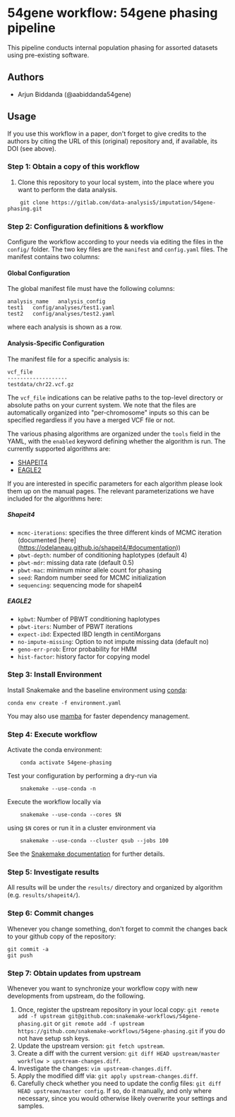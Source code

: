 # 54gene workflow: 54gene phasing pipeline

This pipeline conducts internal population phasing for assorted datasets using pre-existing software.

## Authors

* Arjun Biddanda (@aabiddanda54gene)

## Usage

If you use this workflow in a paper, don't forget to give credits to the authors by citing the URL of this (original) repository and, if available, its DOI (see above).

### Step 1: Obtain a copy of this workflow

1. Clone this repository to your local system, into the place where you want to perform the data analysis.
```
    git clone https://gitlab.com/data-analysis5/imputation/54gene-phasing.git
```

### Step 2: Configuration definitions & workflow

Configure the workflow according to your needs via editing the files in the `config/` folder. The two key files are the `manifest` and `config.yaml` files. The manifest contains two columns:




#### Global Configuration

The global manifest file must have the following columns:

```
analysis_name	analysis_config
test1	config/analyses/test1.yaml
test2	config/analyses/test2.yaml
```

where each analysis is shown as a row.


#### Analysis-Specific Configuration

The manifest file for a specific analysis is:

```
vcf_file
-------------------
testdata/chr22.vcf.gz
```


The `vcf_file` indications can be relative paths to the top-level directory or absolute paths on your current system. We note that the files are automatically organized into "per-chromosome" inputs so this can be specified regardless if you have a merged VCF file or not.

The various phasing algorithms are organized under the `tools` field in the YAML, with the `enabled` keyword defining whether the algorithm is run. The currently supported algorithms are:

* [SHAPEIT4](https://odelaneau.github.io/shapeit4/)
* [EAGLE2](https://alkesgroup.broadinstitute.org/Eagle/)

If you are interested in specific parameters for each algorithm please look them up on the manual pages. The relevant parameterizations we have included for the algorithms here:

##### Shapeit4

* `mcmc-iterations`: specifies the three different kinds of MCMC iteration (documented [here] (https://odelaneau.github.io/shapeit4/#documentation))
* `pbwt-depth`: number of conditioning haplotypes (default 4)
* `pbwt-mdr`: missing data rate (default 0.5)
* `pbwt-mac`: minimum minor allele count for phasing
* `seed`: Random number seed for MCMC initialization
* `sequencing`: sequencing mode for shapeit4


##### EAGLE2

* `kpbwt`: Number of PBWT conditioning haplotypes
* `pbwt-iters`: Number of PBWT iterations
* `expect-ibd`: Expected IBD length in centiMorgans
* `no-impute-missing`: Option to not impute missing data (default no)
* `geno-err-prob`: Error probability for HMM
* `hist-factor`: history factor for copying model


### Step 3: Install Environment

Install Snakemake and the baseline environment using [conda](https://conda.io/projects/conda/en/latest/user-guide/install/index.html):

```
conda env create -f environment.yaml
```

You may also use [mamba](https://github.com/mamba-org/mamba) for faster dependency management.

### Step 4: Execute workflow

Activate the conda environment:
```
    conda activate 54gene-phasing
```
Test your configuration by performing a dry-run via
```
    snakemake --use-conda -n
```
Execute the workflow locally via
```
    snakemake --use-conda --cores $N
```
using `$N` cores or run it in a cluster environment via
```
    snakemake --use-conda --cluster qsub --jobs 100
```
See the [Snakemake documentation](https://snakemake.readthedocs.io/en/stable/executable.html) for further details.

### Step 5: Investigate results

All results will be under the `results/` directory and organized by algorithm (e.g. `results/shapeit4/`).

### Step 6: Commit changes

Whenever you change something, don't forget to commit the changes back to your github copy of the repository:

    git commit -a
    git push

### Step 7: Obtain updates from upstream

Whenever you want to synchronize your workflow copy with new developments from upstream, do the following.

1. Once, register the upstream repository in your local copy: `git remote add -f upstream git@github.com:snakemake-workflows/54gene-phasing.git` or `git remote add -f upstream https://github.com/snakemake-workflows/54gene-phasing.git` if you do not have setup ssh keys.
2. Update the upstream version: `git fetch upstream`.
3. Create a diff with the current version: `git diff HEAD upstream/master workflow > upstream-changes.diff`.
4. Investigate the changes: `vim upstream-changes.diff`.
5. Apply the modified diff via: `git apply upstream-changes.diff`.
6. Carefully check whether you need to update the config files: `git diff HEAD upstream/master config`. If so, do it manually, and only where necessary, since you would otherwise likely overwrite your settings and samples.
